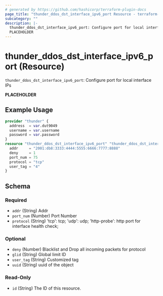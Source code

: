```yaml
---
# generated by https://github.com/hashicorp/terraform-plugin-docs
page_title: "thunder_ddos_dst_interface_ipv6_port Resource - terraform-provider-thunder"
subcategory: ""
description: |-
  thunder_ddos_dst_interface_ipv6_port: Configure port for local interface IPs
  PLACEHOLDER
---
```


# thunder_ddos_dst_interface_ipv6_port (Resource)

`thunder_ddos_dst_interface_ipv6_port`: Configure port for local interface IPs

__PLACEHOLDER__

## Example Usage

```terraform
provider "thunder" {
  address  = var.dut9049
  username = var.username
  password = var.password
}
resource "thunder_ddos_dst_interface_ipv6_port" "thunder_ddos_dst_interface_ipv6_port" {
  addr     = "2001:db8:3333:4444:5555:6666:7777:8888"
  deny     = 1
  port_num = 75
  protocol = "tcp"
  user_tag = "4"
}
```

<!-- schema generated by tfplugindocs -->
## Schema

### Required

- `addr` (String) Addr
- `port_num` (Number) Port Number
- `protocol` (String) 'tcp': tcp; 'udp': udp; 'http-probe': http port for interface health check;

### Optional

- `deny` (Number) Blacklist and Drop all incoming packets for protocol
- `glid` (String) Global limit ID
- `user_tag` (String) Customized tag
- `uuid` (String) uuid of the object

### Read-Only

- `id` (String) The ID of this resource.



